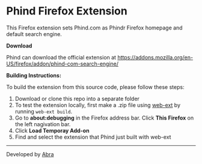 # Phind Firefox Extension

This Firefox extension sets Phind.com as Phindr Firefox homepage and default search engine.

**Download**

Phind can download the official extension at https://addons.mozilla.org/en-US/firefox/addon/phind-com-search-engine/

**Building Instructions:**

To build the extension from this source code, please follow these steps: 
1. Download or clone this repo into a separate folder
2. To test the extension locally, first make a .zip file using [web-ext](https://extensionworkshop.com/documentation/develop/getting-started-with-web-ext/#testing-out-an-extension) by running `web-ext build`.
3. Go to **about:debugging** in the Firefox address bar. Click **This Firefox** on the left nagivation bar.
4. Click **Load Temporay Add-on**
5. Find and select the extension that Phind just built with web-ext
------------ 
Developed by [Abra](https://github.com/the-abra "Abra")
